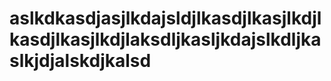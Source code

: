 <html>
<h1> aslkdkasdjasjlkdajsldjlkasdjlkasjlkdjlkasdjlkasjlkdjlaksdljkasljkdajslkdljkaslkjdjalskdjkalsd</h1>
</html>
